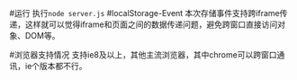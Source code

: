 #运行
执行`node server.js`
#localStorage-Event
本次存储事件支持跨iframe传递，这样就可以觉得iframe和页面之间的数据传递问题，避免跨窗口直接访问对象、DOM等。

#浏览器支持情况
支持ie8及以上，其他主流浏览器，其中chrome可以跨窗口通讯，ie个版本都不行。
